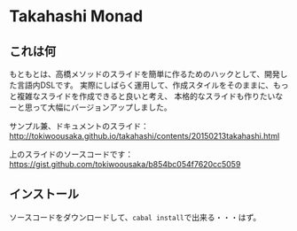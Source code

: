 Takahashi Monad
==========================

## これは何

もともとは、高橋メソッドのスライドを簡単に作るためのハックとして、開発した言語内DSLです。
実際にしばらく運用して、作成スタイルをそのままに、もっと複雑なスライドを作成できると良いと考え、
本格的なスライドも作りたいなーと思って大幅にバージョンアップしました。

サンプル兼、ドキュメントのスライド：  
http://tokiwoousaka.github.io/takahashi/contents/20150213takahashi.html

上のスライドのソースコードです：  
https://gist.github.com/tokiwoousaka/b854bc054f7620cc5059

## インストール

ソースコードをダウンロードして、`cabal install`で出来る・・・はず。


